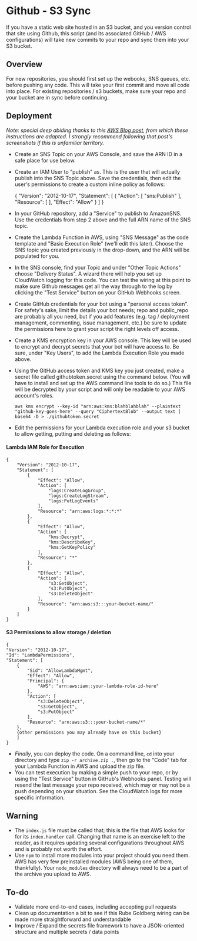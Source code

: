 # Github - S3 Sync
If you have a static web site hosted in an S3 bucket, and you version control that site using Github, this script (and its associated GitHub / AWS configurations) will take new commits to your repo and sync them into your S3 bucket.

## Overview
For new repositories, you should first set up the webooks, SNS queues, etc. before pushing any code. This will take your first commit and move all code into place. For existing repositories / s3 buckets, make sure your repo and your bucket are in sync before continuing.

## Deployment
*Note: special deep abiding thanks to this [AWS Blog post](https://aws.amazon.com/blogs/compute/dynamic-github-actions-with-aws-lambda/), from which these instructions are adapted. I strongly recommend following that post's screenshots if this is unfamiliar territory.*
* Create an SNS Topic on your AWS Console, and save the ARN ID in a safe place for use below.
* Create an IAM User to "publish" as. This is the user that will actually publish into the SNS Topic above. Save the credentials, then edit the user's permissions to create a custom inline policy as follows:

	{
	  "Version": "2012-10-17",
	  "Statement": [
	    {
	      "Action": [
	        "sns:Publish"
	      ],
	      "Resource": [
	        <SNS topic ARN goes here>
	      ],
	      "Effect": "Allow"
	    }
	  ]
	}

* In your GitHub repository, add a "Service" to publish to AmazonSNS. Use the credentials from step 2 above and the full ARN name of the SNS topic.
* Create the Lambda Function in AWS, using "SNS Message" as the code template and "Basic Execution Role" (we'll edit this later). Choose the SNS topic you created previously in the drop-down, and the ARN will be populated for you.
* In the SNS console, find your Topic and under "Other Topic Actions" choose "Delivery Status". A wizard there will help you set up CloudWatch logging for this code. You can test the wiring at this point to make sure Github messages get all the way through to the log by clicking the "Test Service" button on your GitHub Webhooks screen.
* Create GitHub credentials for your bot using a "personal access token". For safety's sake, limit the details your bot needs; repo and public_repo are probably all you need, but if you add features (e.g. tag / deployment management, commenting, issue management, etc.) be sure to update the permissions here to grant your script the right levels off access.
* Create a KMS encryption key in your AWS console. This key will be used to encrypt and decrypt secrets that your bot will have access to. Be sure, under "Key Users", to add the Lambda Execution Role you made above.
* Using the GitHub access token and KMS key you just created, make a secret file called githubtoken.secret using the command below. (You will have to install and set up the AWS command line tools to do so.) This file will be decrypted by your script and will only be readable to your AWS account's roles.

	`aws kms encrypt --key-id "arn:aws:kms:blahblahblah" --plaintext "github-key-goes-here" --query "CiphertextBlob" --output text | base64 -D > ./githubtoken.secret`

* Edit the permissions for your Lambda execution role and your s3 bucket to allow getting, putting and deleting as follows:

#### Lambda IAM Role for Execution
	{
	    "Version": "2012-10-17",
	    "Statement": [
	        {
	            "Effect": "Allow",
	            "Action": [
	                "logs:CreateLogGroup",
	                "logs:CreateLogStream",
	                "logs:PutLogEvents"
	            ],
	            "Resource": "arn:aws:logs:*:*:*"
	        },
	        {
	            "Effect": "Allow",
	            "Action": [
	                "kms:Decrypt",
	                "kms:DescribeKey",
	                "kms:GetKeyPolicy"
	            ],
	            "Resource": "*"
	        },
	        {
            	"Effect": "Allow",
            	"Action": [
            	    "s3:GetObject",
            	    "s3:PutObject",
            	    "s3:DeleteObject"
            	],
            	"Resource": "arn:aws:s3:::your-bucket-name/"
        	}
	    ]
	}

#### S3 Permissions to allow storage / deletion
	{
	"Version": "2012-10-17",
	"Id": "LambdaPermissions",
	"Statement": [
		{
			"Sid": "AllowLambdaMgmt",
			"Effect": "Allow",
			"Principal": {
				"AWS": "arn:aws:iam::your-lambda-role-id-here"
			},
			"Action": [
				"s3:DeleteObject",
				"s3:GetObject",
				"s3:PutObject"
			],
			"Resource": "arn:aws:s3:::your-bucket-name/*"
		},
		{other permissions you may already have on this bucket}
		]
	}

* *Finally*, you can deploy the code. On a command line, `cd` into your directory and type `zip -r archive.zip .`, then go to the "Code" tab for your Lambda Function in AWS and upload the zip file.
* You can test execution by making a simple push to your repo, or by using the "Test Service" button in GitHub's Webhooks panel. Testing will resend the last message your repo received, which may or may not be a push depending on your situation. See the CloudWatch logs for more specific information.

## Warning
* The `index.js` file must be called that; this is the file that AWS looks for for its `index.handler` call. Changing that name is an exercise left to the reader, as it requires updating several configurations throughout AWS and is probably not worth the effort.
* Use `npm` to install more modules into your project should you need them. AWS has very few preinstalled modules (AWS being one of them, thankfully). Your `node_modules` directory will always need to be a part of the archive you upload to AWS.


## To-do
* Validate more end-to-end cases, including accepting pull requests
* Clean up documentation a bit to see if this Rube Goldberg wiring can be made more straightforward and understandable
* Improve / Expand the secrets file framework to have a JSON-oriented structure and multiple secrets / data points

